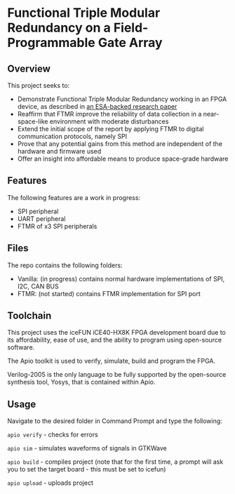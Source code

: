 # Functional Triple Modular Redundancy on a Field-Programmable Gate Array

## Overview

This project seeks to:

- Demonstrate Functional Triple Modular Redundancy working in an FPGA device, as described in [an ESA-backed research paper](http://microelectronics.esa.int/techno/fpga_003_01-0-2.pdf)
- Reaffirm that FTMR improve the reliability of data collection in a near-space-like environment with moderate disturbances
- Extend the initial scope of the report by applying FTMR to digital communication protocols, namely SPI
- Prove that any potential gains from this method are independent of the hardware and firmware used
- Offer an insight into affordable means to produce space-grade hardware

## Features

The following features are a work in progress:

- SPI peripheral
- UART peripheral
- FTMR of x3 SPI peripherals

## Files

The repo contains the following folders:
- Vanilla: (in progress) contains normal hardware implementations of SPI, I2C, CAN BUS
- FTMR: (not started) contains FTMR implementation for SPI port

## Toolchain

This project uses the iceFUN iCE40-HX8K FPGA development board due to its affordability, ease of use, and the ability to program using open-source software.

The Apio toolkit is used to verify, simulate, build and program the FPGA.

Verilog-2005 is the only language to be fully supported by the open-source synthesis tool, Yosys, that is contained within Apio.

## Usage

Navigate to the desired folder in Command Prompt and type the following:

``apio verify`` - checks for errors

``apio sim`` - simulates waveforms of signals in GTKWave

``apio build`` - compiles project (note that for the first time, a prompt will ask you to set the target board - this must be set to icefun)

``apio upload`` - uploads project
